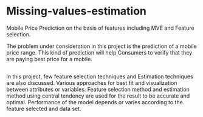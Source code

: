 # Missing-values-estimation

Mobile Price Prediction on the basis of features including MVE and Feature selection.

The problem under consideration in this project is the prediction of a mobile price range.
This kind of prediction will help Consumers to verify that they are paying best price for a mobile.

##
In this project, few feature selection techniques and Estimation techniques 
are also discussed. Various approaches for best fit and visualization between 
attributes or variables. Feature selection method and estimation method using 
central tendency are used for the result to be accurate and optimal. Performance of 
the model depends or varies according to the feature selected and data set.
